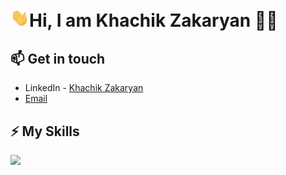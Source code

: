 # <img src="https://raw.githubusercontent.com/ABSphreak/ABSphreak/master/gifs/Hi.gif" width="30px">Hi, I am Khachik Zakaryan 👨‍💻

## 📫 Get in touch
- LinkedIn - [Khachik Zakaryan](linkedin.com/in/khachik-zakaryan-423b03278)
- [Email](mailto:khachikzakaryan2@gmail.com)

## ⚡ My Skills

<p align="left">
  <a href="https://skillicons.dev">
    <img src="https://skillicons.dev/icons?perline=12&i=java,idea,bash,powershell,ubuntu,git,github,gitlab,gmail,docker,linux,py,anaconda,pycharm,r,discord,vscode,apple,aws,instagram,kubernetes,linkedin,stackoverflow" /><br/>
  </a>
</p>


<!---
KhachikAstoyan/KhachikAstoyan is a ✨ special ✨ repository because its `README.md` (this file) appears on your GitHub profile.
You can click the Preview link to take a look at your changes.
--->
